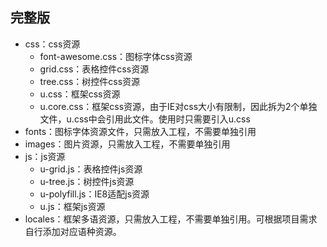 ## 完整版
* css：css资源
     *   font-awesome.css：图标字体css资源
     *   grid.css：表格控件css资源
     *   tree.css：树控件css资源
     *   u.css：框架css资源
     *   u.core.css：框架css资源，由于IE对css大小有限制，因此拆为2个单独文件，u.css中会引用此文件。使用时只需要引入u.css
* fonts：图标字体资源文件，只需放入工程，不需要单独引用
* images：图片资源，只需放入工程，不需要单独引用
* js：js资源
    * u-grid.js：表格控件js资源
    * u-tree.js：树控件js资源
    * u-polyfill.js：IE8适配js资源
    * u.js：框架js资源
* locales：框架多语资源，只需放入工程，不需要单独引用。可根据项目需求自行添加对应语种资源。
